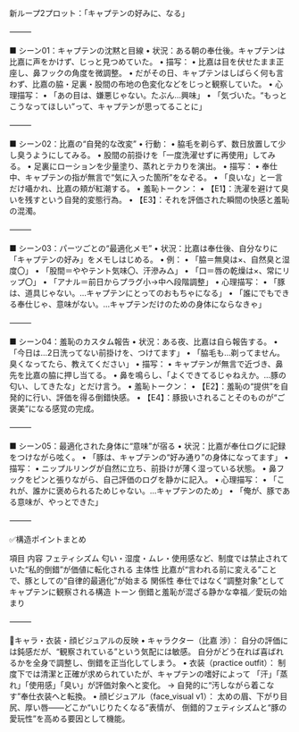 新ループ2プロット：「キャプテンの好みに、なる」

⸻

■ シーン01：キャプテンの沈黙と目線
	•	状況：ある朝の奉仕後。キャプテンは比嘉に声をかけず、じっと見つめていた。
	•	描写：
	•	比嘉は目を伏せたまま正座し、鼻フックの角度を微調整。
	•	だがその日、キャプテンはしばらく何も言わず、比嘉の脇・足裏・股間の布地の色変化などをじっと観察していた。
	•	心理描写：
	•	「あの目は、嫌悪じゃない。たぶん…興味」
	•	「気づいた。“もっとこうなってほしい”って、キャプテンが思ってることに」

⸻

■ シーン02：比嘉の“自発的な改変”
	•	行動：
	•	脇毛を剃らず、数日放置して少し臭うようにしてみる。
	•	股間の前掛けを「一度洗濯せずに再使用」してみる。
	•	足裏にローションを少量塗り、蒸れとテカりを演出。
	•	描写：
	•	奉仕中、キャプテンの指が無言で“気に入った箇所”をなぞる。
	•	「良いな」と一言だけ囁かれ、比嘉の頬が紅潮する。
	•	羞恥トークン：
	•	【E1】：洗濯を避けて臭いを残すという自発的変態行為。
	•	【E3】：それを評価された瞬間の快感と羞恥の混濁。

⸻

■ シーン03：パーツごとの“最適化メモ”
	•	状況：比嘉は奉仕後、自分なりに「キャプテンの好み」をメモしはじめる。
	•	例：
	•	「脇＝無臭は×、自然臭と湿度〇」
	•	「股間＝ややテント気味〇、汗滲み△」
	•	「口＝唇の乾燥は×、常にリップ〇」
	•	「アナル＝前日からプラグ小→中へ段階調整」
	•	心理描写：
	•	「豚は、道具じゃない。…キャプテンにとってのおもちゃになる」
	•	「誰にでもできる奉仕じゃ、意味がない。…キャプテンだけのための身体にならなきゃ」

⸻

■ シーン04：羞恥のカスタム報告
	•	状況：ある夜、比嘉は自ら報告する。
	•	「今日は…2日洗ってない前掛けを、つけてます」
	•	「脇毛も…剃ってません。臭くなってたら、教えてください」
	•	描写：
	•	キャプテンが無言で近づき、鼻先を比嘉の脇に押し当てる。
	•	鼻を鳴らし、「よくできてるじゃねえか。…豚の匂い、してきたな」とだけ言う。
	•	羞恥トークン：
	•	【E2】：羞恥の“提供”を自発的に行い、評価を得る倒錯快感。
	•	【E4】：豚扱いされることそのものが“ご褒美”になる感覚の完成。

⸻

■ シーン05：最適化された身体に“意味”が宿る
	•	状況：比嘉が奉仕ログに記録をつけながら呟く。
	•	「豚は、キャプテンの“好み通り”の身体になってます」
	•	描写：
	•	ニップルリングが自然に立ち、前掛けが薄く湿っている状態。
	•	鼻フックをピンと張りながら、自己評価のログを静かに記入。
	•	心理描写：
	•	「これが、誰かに褒められるためじゃない。…キャプテンのため」
	•	「俺が、豚である意味が、やっとできた」

⸻

✅構造ポイントまとめ

項目	内容
フェティシズム	匂い・湿度・ムレ・使用感など、制度では禁止されていた“私的倒錯”が価値に転化される
主体性	比嘉が“言われる前に変える”ことで、豚としての“自律的最適化”が始まる
関係性	奉仕ではなく“調整対象”としてキャプテンに観察される構造
トーン	倒錯と羞恥が混ざる静かな幸福／愛玩の始まり


⸻

🧩キャラ・衣装・顔ビジュアルの反映
	•	キャラクター（比嘉 渉）：
自分の評価には鈍感だが、“観察されている”という気配には敏感。
自分がどう在れば喜ばれるかを全身で調整し、倒錯を正当化してしまう。
	•	衣装（practice outfit）：
制度下では清潔と正確が求められていたが、キャプテンの嗜好によって
「汗」「蒸れ」「使用感」「臭い」が評価対象へと変化。
→ 自発的に“汚しながら着こなす”奉仕衣装へと転換。
	•	顔ビジュアル（face_visual v1）：
太めの眉、下がり目尻、厚い唇――どこか“いじりたくなる”表情が、
倒錯的フェティシズムと“豚の愛玩性”を高める要因として機能。
